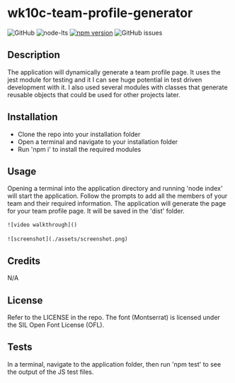 # wk10c-team-profile-generator

![GitHub](https://img.shields.io/github/license/josht-dev/pro-readme-generator?style=for-the-badge)
![node-lts](https://img.shields.io/badge/node-16.18.0-brightgreen?style=for-the-badge)
[![npm version](https://img.shields.io/badge/npm_package-8.2.4-brightgreen?style=for-the-badge&logo=appveyor)](https://badge.fury.io/js/inquirer)
![GitHub issues](https://img.shields.io/github/issues/josht-dev/pro-readme-generator?style=for-the-badge)

## Description

The application will dynamically generate a team profile page. It uses the jest module for testing and it I can see huge potential in test driven development with it. I also used several modules with classes that generate reusable objects that could be used for other projects later.

## Installation

- Clone the repo into your installation folder
- Open a terminal and navigate to your installation folder
- Run 'npm i' to install the required modules

## Usage

Opening a terminal into the application directory and running 'node index' will start the application. Follow the prompts to add all the members of your team and their required information. The application will generate the page for your team profile page. It will be saved in the 'dist' folder.

    ![video walkthrough]()

    ![screenshot](./assets/screenshot.png)

## Credits

N/A

## License

Refer to the LICENSE in the repo.
The font (Montserrat) is licensed under the SIL Open Font License (OFL).

## Tests

In a terminal, navigate to the application folder, then run 'npm test' to see the output of the JS test files.